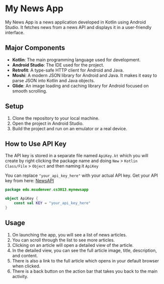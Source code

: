 # My News App

My News App is a news application developed in Kotlin using Android Studio. It fetches news from a news API and displays it in a user-friendly interface.

## Major Components

- **Kotlin**: The main programming language used for development.
- **Android Studio**: The IDE used for the project.
- **Retrofit**: A type-safe HTTP client for Android and Java.
- **Moshi**: A modern JSON library for Android and Java. It makes it easy to parse JSON into Kotlin and Java objects.
- **Glide**: An image loading and caching library for Android focused on smooth scrolling.

## Setup

1. Clone the repository to your local machine.
2. Open the project in Android Studio.
3. Build the project and run on an emulator or a real device.

## How to Use API Key

The API key is stored in a separate file named `ApiKey.kt` which you will create by right clicking the package name and doing `New` > `Kotlin Class/File` > `Object` and then naming it `ApiKey` 

You can replace `"your_api_key_here"` with your actual API key.
Get your API key from here: [NewsAPI](https://newsapi.org/)

```kotlin
package edu.msudenver.cs3013.mynewsapp

object ApiKey {
    const val KEY = "your_api_key_here"
}
```
## Usage

1. On launching the app, you will see a list of news articles.
2. You can scroll through the list to see more articles.
3. Clicking on an article will open a detailed view of the article.
4. In the detailed view, you can see the full article image, title, description, and content.
5. There is also a link to the full article which opens in your default browser when clicked.
6. There is a back button on the action bar that takes you back to the main activity.
